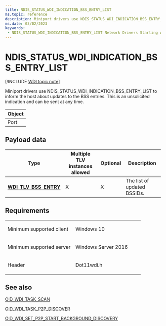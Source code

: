 ```yaml
---
title: NDIS_STATUS_WDI_INDICATION_BSS_ENTRY_LIST
ms.topic: reference
description: Miniport drivers use NDIS_STATUS_WDI_INDICATION_BSS_ENTRY_LIST to inform the host about updates to the BSS entries. This is an unsolicited indication and can be sent at any time.
ms.date: 03/02/2023
keywords:
 - NDIS_STATUS_WDI_INDICATION_BSS_ENTRY_LIST Network Drivers Starting with Windows Vista
---
```


# NDIS\_STATUS\_WDI\_INDICATION\_BSS\_ENTRY\_LIST

[!INCLUDE [WDI topic note](../includes/wdi-version-warning.md)]


Miniport drivers use NDIS\_STATUS\_WDI\_INDICATION\_BSS\_ENTRY\_LIST to inform the host about updates to the BSS entries. This is an unsolicited indication and can be sent at any time.

| Object |
|--------|
| Port   |

 

## Payload data


| Type                                                   | Multiple TLV instances allowed | Optional | Description                 |
|--------------------------------------------------------|--------------------------------|----------|-----------------------------|
| [**WDI\_TLV\_BSS\_ENTRY**](./wdi-tlv-bss-entry.md) | X                              | X        | The list of updated BSSIDs. |

 

## Requirements

<table>
<colgroup>
<col width="50%" />
<col width="50%" />
</colgroup>
<tbody>
<tr class="odd">
<td><p>Minimum supported client</p></td>
<td><p>Windows 10</p></td>
</tr>
<tr class="even">
<td><p>Minimum supported server</p></td>
<td><p>Windows Server 2016</p></td>
</tr>
<tr class="odd">
<td><p>Header</p></td>
<td>Dot11wdi.h</td>
</tr>
</tbody>
</table>

## See also


[OID\_WDI\_TASK\_SCAN](oid-wdi-task-scan.md)

[OID\_WDI\_TASK\_P2P\_DISCOVER](oid-wdi-task-p2p-discover.md)

[OID\_WDI\_SET\_P2P\_START\_BACKGROUND\_DISCOVERY](oid-wdi-set-p2p-start-background-discovery.md)

 

